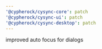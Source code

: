 ```yaml
---
'@cypherock/cysync-core': patch
'@cypherock/cysync-ui': patch
'@cypherock/cysync-desktop': patch
---
```


improved auto focus for dialogs
